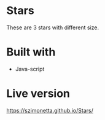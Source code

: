 # Stars
These are 3 stars with different size.

# Built with
- Java-script

# Live version
https://szimonetta.github.io/Stars/
